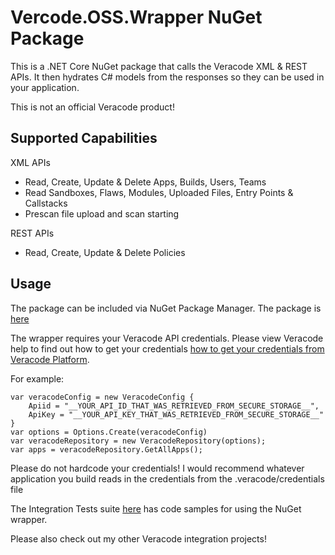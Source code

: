 # Vercode.OSS.Wrapper NuGet Package

This is a .NET Core NuGet package that calls the Veracode XML & REST APIs. It then hydrates C# models from the responses so they can be used in your application.

This is not an official Veracode product!

## Supported Capabilities
XML APIs
- Read, Create, Update & Delete Apps, Builds, Users, Teams 
- Read Sandboxes, Flaws, Modules, Uploaded Files, Entry Points & Callstacks
- Prescan file upload and scan starting

REST APIs 
- Read, Create, Update & Delete Policies


## Usage

The package can be included via NuGet Package Manager. The package is [here](https://www.nuget.org/packages/VeracodeCoreServices/)

The wrapper requires your Veracode API credentials. Please view Veracode help to find out how to get your credentials 
[how to get your credentials from Veracode Platform](https://help.veracode.com/reader/JVdG5ruGOiJnRpaJmQVCSQ/CzrWjLoJABEwD1Tozaqciw).

For example:
```
var veracodeConfig = new VeracodeConfig {
    Apiid = "__YOUR_API_ID_THAT_WAS_RETRIEVED_FROM_SECURE_STORAGE__",
    ApiKey = "__YOUR_API_KEY_THAT_WAS_RETRIEVED_FROM_SECURE_STORAGE__"
}
var options = Options.Create(veracodeConfig)
var veracodeRepository = new VeracodeRepository(options);
var apps = veracodeRepository.GetAllApps();

```
Please do not hardcode your credentials! I would recommend whatever application you build reads in the credentials from the .veracode/credentials file

The Integration Tests suite [here](https://github.com/sebcoles/VeracodeServicesCore/blob/master/VeracodeServicesCore/VeracodeServicesCoreTests/Integration/VeracodeRepositoryTests.cs) has code samples for using the NuGet wrapper.

Please also check out my other Veracode integration projects!





